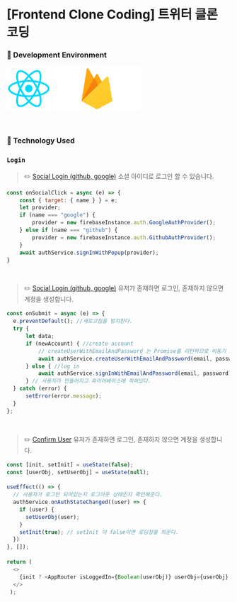 # [Frontend Clone Coding] 트위터 클론 코딩

### 📌 Development Environment
<img src="/Images/ReactPng.png" width="100px" height="100px"></img>
<img src="/Images/firebase.png" width="200px" height="100px"></img>

<br/>

### 📌 Technology Used
### `Login`
> ✏️ [Social Login (github, google)]()
> 소셜 아이디로 로그인 할 수 있습니다.

```javascript
const onSocialClick = async (e) => {
    const { target: { name } } = e;
    let provider;
    if (name === "google") {
        provider = new firebaseInstance.auth.GoogleAuthProvider();
    } else if (name === "github") {
        provider = new firebaseInstance.auth.GithubAuthProvider();
    }
    await authService.signInWithPopup(provider);
}
```
<br/>

> ✏️ [Social Login (github, google)]()
> 유저가 존재하면 로그인, 존재하지 않으면 계정을 생성합니다.

```javascript
const onSubmit = async (e) => {
  e.preventDefault(); //새로고침을 방지한다.
  try {
      let data;
      if (newAccount) { //create account
          // createUserWithEmailAndPassword 는 Promise를 리턴하므로 비동기 await으로 받아줘야한다.
          await authService.createUserWithEmailAndPassword(email, password);
      } else { //log in
          await authService.signInWithEmailAndPassword(email, password);
      } // 사용자가 만들어지고 파이어베이스에 적혀있다.
  } catch (error) {
      setError(error.message);
  }
};
```
<br/>

> ✏️ [Confirm User]()
> 유저가 존재하면 로그인, 존재하지 않으면 계정을 생성합니다.

```javascript
const [init, setInit] = useState(false);
const [userObj, setUserObj] = useState(null);

useEffect(() => {
  // 사용자가 로그인 되어있는지 로그아웃 상태인지 확인해준다.
  authService.onAuthStateChanged((user) => {
    if (user) {
      setUserObj(user);
    }
    setInit(true); // setInit 이 false이면 로딩창을 띄운다.
  })
}, []); 

return (
  <>
    {init ? <AppRouter isLoggedIn={Boolean(userObj)} userObj={userObj} /> : "Initializing ..."}
  </>
 );
```
<br/>
